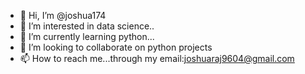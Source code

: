 - 👋 Hi, I’m @joshua174
- 👀 I’m interested in data science..
- 🌱 I’m currently learning python...
- 💞️ I’m looking to collaborate on python projects
- 📫 How to reach me...through my email:joshuaraj9604@gmail.com

<!---
joshua174/joshua174 is a ✨ special ✨ repository because its `README.md` (this file) appears on your GitHub profile.
You can click the Preview link to take a look at your changes.
--->
